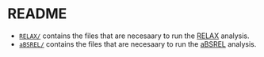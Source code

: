 # README
  - <code>[RELAX/](RELAX/)</code> contains the files that are necesaary to run the [RELAX](https://stevenweaver.github.io/hyphy-site/methods/selection-methods/#relax) analysis.
  - <code>[aBSREL/](aBSREL/)</code> contains the files that are necesaary to run the [aBSREL](https://stevenweaver.github.io/hyphy-site/methods/selection-methods/#absrel) analysis. 
